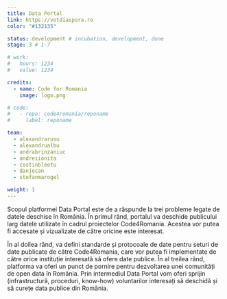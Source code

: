 ```yaml
---
title: Data Portal
link: https://votdiaspora.ro
color: "#132135"

status: development # incubation, development, done
stage: 3 # 1-7

# work:
#   hours: 1234
#   value: 1234

credits:
  - name: Code for Romania
    image: logo.png

# code:
#   - repo: code4romania/reponame
#     label: reponame

team:
  - alexandrarusu
  - alexandrualbu
  - andrabrinzaniuc
  - andreiionita
  - costinbleotu
  - danjecan
  - stefanmarogel

weight: 1
---
```

Scopul platformei Data Portal este de a răspunde la trei probleme legate de datele deschise în România. În primul rând, portalul va deschide publicului larg datele utilizate în cadrul proiectelor Code4Romania. Acestea vor putea fi accesate și vizualizate de către oricine este interesat.

În al doilea rând, va defini standarde și protocoale de date pentru seturi de date publicate de către Code4Romania, care vor putea fi implementate de către orice instituție interesată să ofere date publice. În al treilea rând, platforma va oferi un punct de pornire pentru dezvoltarea unei comunități de open data în România. Prin intermediul Data Portal vom oferi sprijin (infrastructură, proceduri, know-how) voluntarilor interesați să deschidă și să curețe data publice din România.
